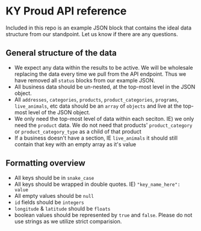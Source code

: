 # KY Proud API reference
Included in this repo is an example JSON block that contains the ideal data structure from our standpoint. Let us know if there are any questions.

## General structure of the data
- We expect any data within the results to be active. We will be wholesale replacing the data every time we pull from the API endpoint. Thus we have removed all `status` blocks from our example JSON.
- All business data should be un-nested, at the top-most level in the JSON object.
- All `addresses`, `categories`, `products`, `product_categories`, `programs`, `live_animals`, etc data should be an `array` of `objects` and live at the top-most level of the JSON object.
- We only need the top-most level of data within each seciton. IE) we only need the `product` data. We do not need that products' `product_category` or `product_category_type` as a child of that product
- If a business doesn't have a section, IE `live_animals` it should still contain that key with an empty array as it's value


## Formatting overview
- All keys should be in `snake_case`
- All keys should be wrapped in double quotes. IE) `"key_name_here": value`
- All empty values should be `null`
- `id` fields should be `integers`
- `longitude` & `latitude` should be `floats`
- boolean values should be represented by `true` and `false`. Please do not use strings as we utilize strict comparision.
